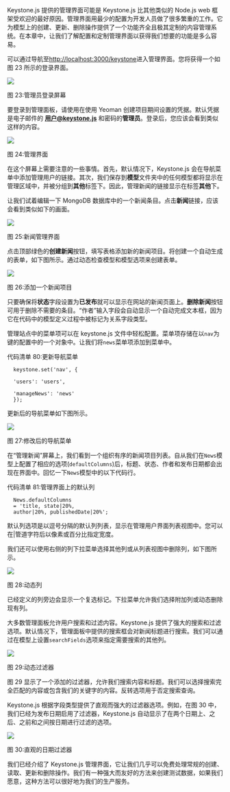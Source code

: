 Keystone.js 提供的管理界面可能是 Keystone.js 比其他类似的 Node.js web 框架受欢迎的最好原因。管理界面用最少的配置为开发人员做了很多繁重的工作。它为模型上的创建、更新、删除操作提供了一个功能齐全且极其定制的内容管理系统。在本章中，让我们了解配置和定制管理界面以获得我们想要的功能是多么容易。

可以通过导航至[http://localhost:3000/keystone](http://localhost:3000/keystone)进入管理界面。您将获得一个如图 23 所示的登录界面。

![](../images/00027.jpeg)

图 23:管理员登录屏幕

要登录到管理面板，请使用在使用 Yeoman 创建项目期间设置的凭据。默认凭据是电子邮件的 [**用户@keystone.js**](mailto:user@keystone.js) 和密码的**管理员**。登录后，您应该会看到类似这样的内容。

![](../images/00028.jpeg)

图 24:管理界面

在这个屏幕上需要注意的一些事情。首先，默认情况下，Keystone.js 会在导航菜单中添加管理用户的链接。其次，我们保存到**模型**文件夹中的任何模型都将显示在管理区域中，并被分组到**其他**标签下。因此，管理新闻的链接显示在标签**其他**下。

让我们试着编辑一下 MongoDB 数据库中的一个新闻条目。点击**新闻**链接，应该会看到类似如下的画面。

![](../images/00029.jpeg)

图 25:新闻管理界面

点击顶部绿色的**创建新闻**按钮，填写表格添加新的新闻项目。将创建一个自动生成的表单，如下图所示。通过动态检查模型和模型选项来创建表单。

![](../images/00030.jpeg)

图 26:添加一个新闻项目

只要确保将**状态**字段设置为**已发布**就可以显示在网站的新闻页面上。**删除新闻**按钮可用于删除不需要的条目。“作者”输入字段会自动显示一个自动完成文本框，因为它在代码中的模型定义过程中被标记为关系字段类型。

管理站点中的菜单项可以在 keystone.js 文件中轻松配置。菜单项存储在以`nav`为键的配置中的一个对象中。让我们将`news`菜单项添加到菜单中。

代码清单 80:更新导航菜单

```
  keystone.set('nav', {

  'users': 'users',

  'manageNews': 'news'
  });

```

更新后的导航菜单如下图所示。

![](../images/00031.jpeg)

图 27:修改后的导航菜单

在“管理新闻”屏幕上，我们看到一个组织有序的新闻项目列表。自从我们在`News`模型上配置了相应的选项(`defaultColumns`)后，标题、状态、作者和发布日期都会出现在界面中。回忆一下`News`模型中的以下代码行。

代码清单 81:管理界面上的默认列

```
  News.defaultColumns
  = 'title, state|20%,
  author|20%, publishedDate|20%';

```

默认列选项是以逗号分隔的默认列列表，显示在管理用户界面列表视图中。您可以在|管道字符后以像素或百分比指定宽度。

我们还可以使用右侧的列下拉菜单选择其他列或从列表视图中删除列，如下图所示。

![](../images/00032.jpeg)

图 28:动态列

已经定义的列旁边会显示一个复选标记。下拉菜单允许我们选择附加列或动态删除现有列。

大多数管理面板允许用户搜索和过滤内容。Keystone.js 提供了强大的搜索和过滤选项。默认情况下，管理面板中提供的搜索框会对新闻标题进行搜索。我们可以通过在模型上设置`searchFields`选项来指定需要搜索的其他列。

![](../images/00033.jpeg)

图 29:动态过滤器

图 29 显示了一个添加的过滤器，允许我们搜索内容和标题。我们可以选择搜索完全匹配的内容或包含我们的关键字的内容。反转选项用于否定搜索查询。

Keystone.js 根据字段类型提供了直观而强大的过滤器选项。例如，在图 30 中，我们已经为发布日期启用了过滤器，Keystone.js 自动显示了在两个日期上、之后、之前和之间按日期进行过滤的选项。

![](../images/00034.jpeg)

图 30:直观的日期过滤器

我们已经介绍了 Keystone.js 管理界面，它让我们几乎可以免费处理常规的创建、读取、更新和删除操作。我们有一种强大而友好的方法来创建测试数据，如果我们愿意，这种方法可以很好地为我们的生产服务。